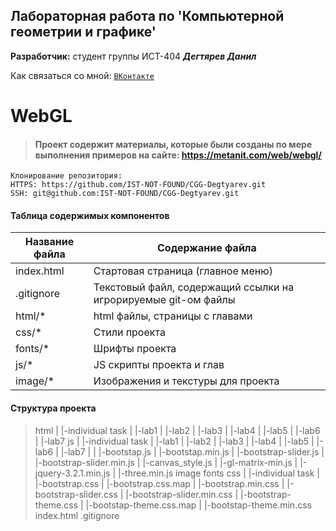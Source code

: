Лабораторная работа по 'Компьютерной геометрии и графике'
-
**Разработчик:** студент группы ИСТ-404 ***Дегтярев Данил***

Как связаться со мной: [`ВКонтакте`](https://vk.com/danilshik) 

# WebGL
>#### Проект содержит материалы, которые были созданы по мере выполнения примеров на сайте: https://metanit.com/web/webgl/
>


    Клонирование репозитория: 
    HTTPS: https://github.com/IST-NOT-FOUND/CGG-Degtyarev.git
    SSH: git@github.com:IST-NOT-FOUND/CGG-Degtyarev.git

#### Таблица содержимых компонентов
Название файла      | Содержание файла
--------------------|----------------------
index.html          | Стартовая страница (главное меню)
.gitignore          | Текстовый файл, содержащий ссылки на игрорируемые git-ом файлы
html/*              | html файлы, страницы с главами
css/*               | Стили проекта
fonts/*             | Шрифты проекта
js/*                | JS скрипты проекта и глав
image/*             | Изображения и текстуры для проекта

#### Структура проекта
>html
|   |-individual task
|   |-lab1
|   |-lab2
|   |-lab3
|   |-lab4
|   |-lab5
|   |-lab6
|   |-lab7
>js
|   |-individual task
|   |-lab1
|   |-lab2
|   |-lab3
|   |-lab4
|   |-lab5
|   |-lab6
|   |-lab7 |
|   |-bootstap.js
|   |-bootstap.min.js
|   |-bootstrap-slider.js
|   |-bootstrap-slider.min.js
|   |-canvas_style.js
|   |-gl-matrix-min.js
|   |-jquery-3.2.1.min.js
|   |-three.min.js
>image
>fonts
>css
|   |-individual task
|   |-bootstrap.css
|   |-bootstrap.css.map
|   |-bootstrap.min.css
|   |-bootstrap-slider.css
|   |-bootstrap-slider.min.css
|   |-bootstrap-theme.css
|   |-bootstap-theme.css.map
|   |-bootstap-theme.min.css
>index.html
>.gitignore